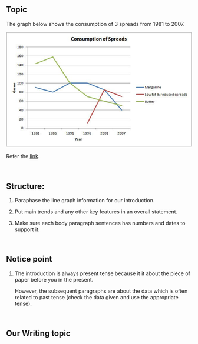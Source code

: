 ## Topic

The graph below shows the consumption of 3 spreads from 1981 to 2007.

![](../../../../img/English/Writing/task-1/consumption-of-spreads-line-graph.jpg)

Refer the [link](https://ieltsliz.com/ielts-writing-task-1-line-graph-model-score-9/).

<br>

## Structure:
1. Paraphase the line graph information for our introduction.

2. Put main trends and any other key features in an overall statement.

3. Make sure each body paragraph sentences has numbers and dates to support it.

<br>

## Notice point
1. The introduction is always present tense because it it about the piece of paper before you in the present.

    However, the subsequent paragraphs are about the data which is often related to past tense (check the data given and use the appropriate tense).


<br>

## Our Writing topic


